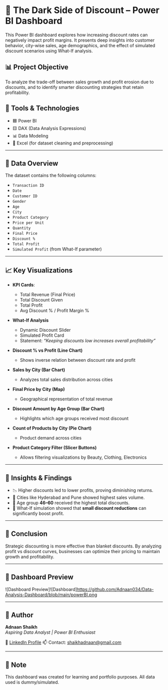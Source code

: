 # 🧠 The Dark Side of Discount – Power BI Dashboard

This Power BI dashboard explores how increasing discount rates can negatively impact profit margins. It presents deep insights into customer behavior, city-wise sales, age demographics, and the effect of simulated discount scenarios using What-If analysis.

## 📊 Project Objective

To analyze the trade-off between sales growth and profit erosion due to discounts, and to identify smarter discounting strategies that retain profitability.

## 📂 Tools & Technologies

- 🟦 Power BI
- 🟨 DAX (Data Analysis Expressions)
- 📊 Data Modeling
- 📄 Excel (for dataset cleaning and preprocessing)

---

## 🧩 Data Overview

The dataset contains the following columns:

- `Transaction ID`
- `Date`
- `Customer ID`
- `Gender`
- `Age`
- `City`
- `Product Category`
- `Price per Unit`
- `Quantity`
- `Final Price`
- `Discount %`
- `Total Profit`
- `Simulated Profit` (from What-If parameter)

---

## 📈 Key Visualizations

- **KPI Cards**:  
  - Total Revenue (Final Price)  
  - Total Discount Given  
  - Total Profit  
  - Avg Discount % / Profit Margin %

- **What-If Analysis**  
  - Dynamic Discount Slider  
  - Simulated Profit Card  
  - Statement: *“Keeping discounts low increases overall profitability”*

- **Discount % vs Profit (Line Chart)**  
  - Shows inverse relation between discount rate and profit

- **Sales by City (Bar Chart)**  
  - Analyzes total sales distribution across cities

- **Final Price by City (Map)**  
  - Geographical representation of total revenue

- **Discount Amount by Age Group (Bar Chart)**  
  - Highlights which age groups received most discount

- **Count of Products by City (Pie Chart)**  
  - Product demand across cities

- **Product Category Filter (Slicer Buttons)**  
  - Allows filtering visualizations by Beauty, Clothing, Electronics

---

## 🧠 Insights & Findings

- 📉 Higher discounts led to lower profits, proving diminishing returns.
- 📍 Cities like Hyderabad and Pune showed highest sales volume.
- 👵 Age group **46–60** received the highest total discounts.
- 🧪 What-If simulation showed that **small discount reductions** can significantly boost profit.

---

## 🎯 Conclusion

Strategic discounting is more effective than blanket discounts. By analyzing profit vs discount curves, businesses can optimize their pricing to maintain growth and profitability.

---

## 📸 Dashboard Preview

![Dashboard Preview]![Dashboard]https://github.com/Adnaan034/Data-Analysis-Dashboard/blob/main/powerBI.png



---

## 👤 Author

**Adnaan Shaikh**  
*Aspiring Data Analyst | Power BI Enthusiast*

🔗 [LinkedIn Profile](https://www.linkedin.com/in/adnaan-shaikh-6700bb310 ) 
📫 Contact: shaikhadnaan@gmail.com

---

## 📌 Note

This dashboard was created for learning and portfolio purposes. All data used is dummy/simulated.
